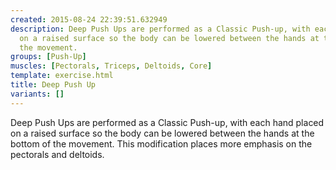 ```yaml
---
created: 2015-08-24 22:39:51.632949
description: Deep Push Ups are performed as a Classic Push-up, with each hand placed
  on a raised surface so the body can be lowered between the hands at the bottom of
  the movement.
groups: [Push-Up]
muscles: [Pectorals, Triceps, Deltoids, Core]
template: exercise.html
title: Deep Push Up
variants: []
---
```

Deep Push Ups are performed as a Classic Push-up, with each hand placed on a raised surface so the body can be lowered between the hands at the bottom of the movement. This modification places more emphasis on the pectorals and deltoids.